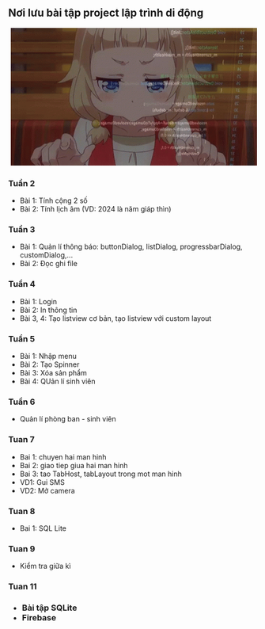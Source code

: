 <h2> Nơi lưu bài tập project lập trình di động </h2>

<div align = "center">
<image> <img src="./img/new-game-ahagon-umiko-programming.gif"> </image>
</div>

<h3> Tuần 2 </h3>

- Bài 1: Tính cộng 2 số
- Bài 2: Tính lịch âm (VD: 2024 là năm giáp thìn)

<h3> Tuần 3 </h3>

- Bài 1: Quản lí thông báo: buttonDialog, listDialog, progressbarDialog, customDialog,...
- Bài 2: Đọc ghi file

<h3> Tuần 4 </h3>

- Bài 1: Login
- Bài 2: In thông tin
- Bài 3, 4: Tạo listview cơ bản, tạo listview với custom layout

<h3> Tuần 5 </h3>

- Bài 1: Nhập menu
- Bài 2: Tạo Spinner
- Bài 3: Xóa sản phẩm
- Bài 4: QUản lí sinh viên

<h3> Tuần 6 </h3>

- Quản lí phòng ban - sinh viên

<h3> Tuan 7 </h3>

- Bai 1: chuyen hai man hinh
- Bai 2: giao tiep giua hai man hinh
- Bai 3: tao TabHost, tabLayout trong mot man hinh
- VD1: Gui SMS
- VD2: Mở camera

<h3> Tuan 8 </h3>

- Bai 1: SQL Lite

<h3> Tuan 9 </h3>

- Kiểm tra giữa kì

<h3> Tuan 11 <h3>

- Bài tập SQLite
- Firebase